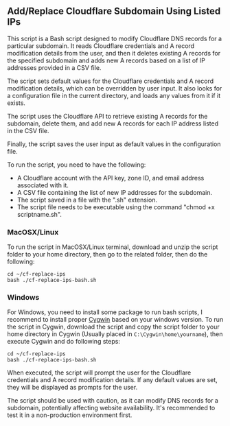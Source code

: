## Add/Replace Cloudflare Subdomain Using Listed IPs

This script is a Bash script designed to modify Cloudflare DNS records for a particular subdomain. It reads Cloudflare credentials and A record modification details from the user, and then it deletes existing A records for the specified subdomain and adds new A records based on a list of IP addresses provided in a CSV file.

The script sets default values for the Cloudflare credentials and A record modification details, which can be overridden by user input. It also looks for a configuration file in the current directory, and loads any values from it if it exists.

The script uses the Cloudflare API to retrieve existing A records for the subdomain, delete them, and add new A records for each IP address listed in the CSV file.

Finally, the script saves the user input as default values in the configuration file.

To run the script, you need to have the following:

- A Cloudflare account with the API key, zone ID, and email address associated with it.
- A CSV file containing the list of new IP addresses for the subdomain.
- The script saved in a file with the ".sh" extension.
- The script file needs to be executable using the command "chmod +x scriptname.sh".

### MacOSX/Linux
To run the script in MacOSX/Linux terminal, download and unzip the script folder to your home directory, then go to the related folder, then do the following:
```
cd ~/cf-replace-ips
bash ./cf-replace-ips-bash.sh
```

### Windows
For Windows, you need to install some package to run bash scripts, I recommend to install proper [Cygwin](https://www.cygwin.com/) based on your windows version.
To run the script in Cygwin, download the script and copy the script folder to your home directory in Cygwin (Usually placed in `C:\Cygwin\home\yourname`), then execute Cygwin and do following steps:
```
cd ~/cf-replace-ips
bash ./cf-replace-ips-bash.sh
```

When executed, the script will prompt the user for the Cloudflare credentials and A record modification details. If any default values are set, they will be displayed as prompts for the user.

The script should be used with caution, as it can modify DNS records for a subdomain, potentially affecting website availability. It's recommended to test it in a non-production environment first.
